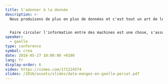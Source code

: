 ```yaml
---
title: S'adonner à la donnée
description: >-
  Nous produisons de plus en plus de données et c'est tout un art de les faire parler. Plutôt que de se réfugier derrière des termes marketing comme _big data_, Gaëlle préfère parler de _cute data_.


  Faire circuler l'information entre des machines est une chose, s'assurer de communiquer entre individus afin de construire une histoire à partir des données en est une autre.
speaker:
  - gaelle
type: conference
symbol: crea
date: 2016-05-27 10:00:00 +0100
lang: fr
display-order: 6
video: https://vimeo.com/171224574
slides: /2016/assets/slides/data-mangez-en-gaelle-periat.pdf
---
```

